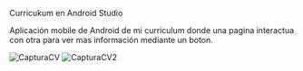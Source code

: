 Curricukum en Android Studio

Aplicación mobile de Android de mi curriculum donde una pagina interactua con otra para ver mas información mediante un boton.

![CapturaCV](https://github.com/user-attachments/assets/623dc006-26ff-4624-a675-da36891f1ce3)
![CapturaCV2](https://github.com/user-attachments/assets/4f5d21f1-51bf-4394-ba0e-a1e4ff6c89e5)
